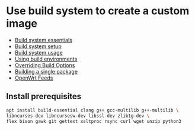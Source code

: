 # Use build system to create a custom image

- [Build system essentials](https://openwrt.org/docs/guide-developer/toolchain/buildsystem_essentials)
- [Build system setup](https://openwrt.org/docs/guide-developer/toolchain/install-buildsystem)
- [Build system usage](https://openwrt.org/docs/guide-developer/toolchain/use-buildsystem)
- [Using build environments](https://openwrt.org/docs/guide-developer/toolchain/env)
- [Overriding Build Options](https://openwrt.org/docs/guide-developer/packages.flags)
- [Building a single package](https://openwrt.org/docs/guide-developer/toolchain/single.package)
- [OpenWrt Feeds](https://openwrt.org/docs/guide-developer/feeds)

## Install prerequisites

```sh
apt install build-essential clang g++ gcc-multilib g++-multilib \
libncurses-dev libncursesw-dev libssl-dev zlib1g-dev \
flex bison gawk git gettext xsltproc rsync curl wget unzip python3
```
